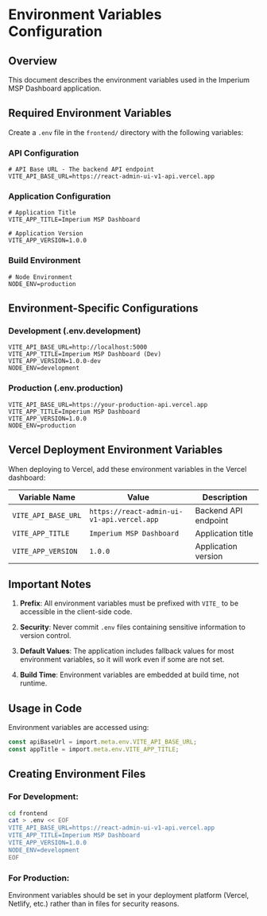 # Environment Variables Configuration

## Overview
This document describes the environment variables used in the Imperium MSP Dashboard application.

## Required Environment Variables

Create a `.env` file in the `frontend/` directory with the following variables:

### API Configuration
```env
# API Base URL - The backend API endpoint
VITE_API_BASE_URL=https://react-admin-ui-v1-api.vercel.app
```

### Application Configuration
```env
# Application Title
VITE_APP_TITLE=Imperium MSP Dashboard

# Application Version
VITE_APP_VERSION=1.0.0
```

### Build Environment
```env
# Node Environment
NODE_ENV=production
```

## Environment-Specific Configurations

### Development (.env.development)
```env
VITE_API_BASE_URL=http://localhost:5000
VITE_APP_TITLE=Imperium MSP Dashboard (Dev)
VITE_APP_VERSION=1.0.0-dev
NODE_ENV=development
```

### Production (.env.production)
```env
VITE_API_BASE_URL=https://your-production-api.vercel.app
VITE_APP_TITLE=Imperium MSP Dashboard
VITE_APP_VERSION=1.0.0
NODE_ENV=production
```

## Vercel Deployment Environment Variables

When deploying to Vercel, add these environment variables in the Vercel dashboard:

| Variable Name | Value | Description |
|---------------|-------|-------------|
| `VITE_API_BASE_URL` | `https://react-admin-ui-v1-api.vercel.app` | Backend API endpoint |
| `VITE_APP_TITLE` | `Imperium MSP Dashboard` | Application title |
| `VITE_APP_VERSION` | `1.0.0` | Application version |

## Important Notes

1. **Prefix**: All environment variables must be prefixed with `VITE_` to be accessible in the client-side code.

2. **Security**: Never commit `.env` files containing sensitive information to version control.

3. **Default Values**: The application includes fallback values for most environment variables, so it will work even if some are not set.

4. **Build Time**: Environment variables are embedded at build time, not runtime.

## Usage in Code

Environment variables are accessed using:
```typescript
const apiBaseUrl = import.meta.env.VITE_API_BASE_URL;
const appTitle = import.meta.env.VITE_APP_TITLE;
```

## Creating Environment Files

### For Development:
```bash
cd frontend
cat > .env << EOF
VITE_API_BASE_URL=https://react-admin-ui-v1-api.vercel.app
VITE_APP_TITLE=Imperium MSP Dashboard
VITE_APP_VERSION=1.0.0
NODE_ENV=development
EOF
```

### For Production:
Environment variables should be set in your deployment platform (Vercel, Netlify, etc.) rather than in files for security reasons. 